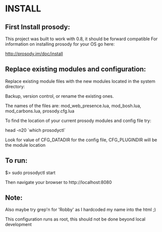 INSTALL
===========

First Install prosody:
---------------------
This project was built to work with 0.8, it should be forward compatible
For information on installing prosody for your OS go here:

http://prosody.im/doc/install


Replace existing modules and configuration:
------------------------
Replace existing module files with the new modules located in the system directory:

Backup, version control, or rename the existing ones.

The names of the files are: mod_web_presence.lua, mod_bosh.lua, mod_carbons.lua, prosody.cfg.lua

To find the location of your current prosody modules and config file try:

head -n20 \`which prosodyctl\`

Look for value of CFG_DATADIR for the config file, CFG_PLUGINDIR will be the module location



To run:
---------------------------

$> sudo prosodyctl start

Then navigate your browser to http://localhost:8080


Note:
----------------

Also maybe try grep'n for 'Robby' as I hardcoded my name into the html ;)

This configuration runs as root, this should not be done beyond local development
